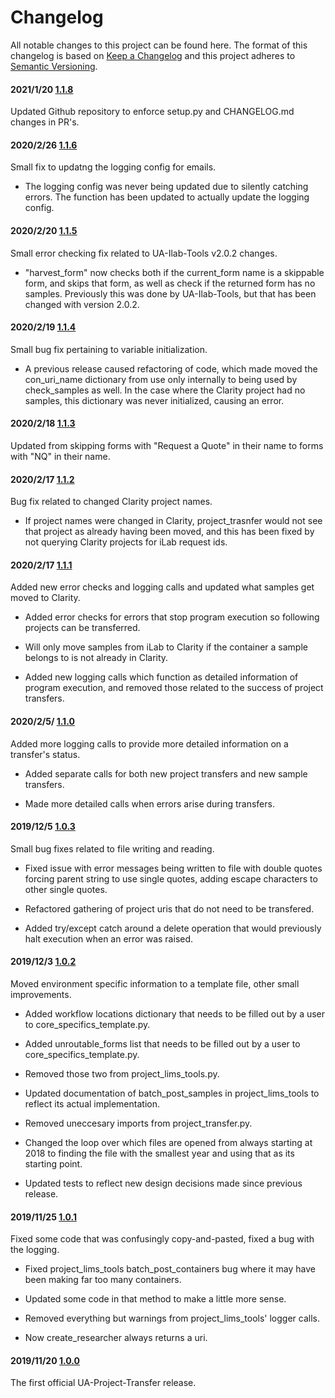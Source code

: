# Changelog

All notable changes to this project can be found here.
The format of this changelog is based on [Keep a Changelog](https://keepachangelog.com/en/1.0.0/) and this project adheres to [Semantic Versioning](https://semver.org/spec/v2.0.0.html).

#### 2021/1/20 [1.1.8](https://github.com/UACoreFacilitiesIT/UA-Project-Transfer)

Updated Github repository to enforce setup.py and CHANGELOG.md changes in PR's.

#### 2020/2/26 [1.1.6](https://github.com/UACoreFacilitiesIT/UA-Project-Transfer)

Small fix to updatng the logging config for emails.

- The logging config was never being updated due to silently catching errors. The function has been updated to actually update the logging config.

#### 2020/2/20 [1.1.5](https://github.com/UACoreFacilitiesIT/UA-Project-Transfer)

Small error checking fix related to UA-Ilab-Tools v2.0.2 changes.

- "harvest_form" now checks both if the current_form name is a skippable form, and skips that form, as well as check if the returned form has no samples. Previously this was done by UA-Ilab-Tools, but that has been changed with version 2.0.2.

#### 2020/2/19 [1.1.4](https://github.com/UACoreFacilitiesIT/UA-Project-Transfer)

Small bug fix pertaining to variable initialization.

- A previous release caused refactoring of code, which made moved the con_uri_name dictionary from use only internally to being used by check_samples as well. In the case where the Clarity project had no samples, this dictionary was never initialized, causing an error.

#### 2020/2/18 [1.1.3](https://github.com/UACoreFacilitiesIT/UA-Project-Transfer)

Updated from skipping forms with "Request a Quote" in their name to forms with "NQ" in their name.

#### 2020/2/17 [1.1.2](https://github.com/UACoreFacilitiesIT/UA-Project-Transfer)

Bug fix related to changed Clarity project names.

- If project names were changed in Clarity, project_trasnfer would not see that project as already having been moved, and this has been fixed by not querying Clarity projects for iLab request ids.

#### 2020/2/17 [1.1.1](https://github.com/UACoreFacilitiesIT/UA-Project-Transfer)

Added new error checks and logging calls and updated what samples get moved to Clarity.

- Added error checks for errors that stop program execution so following projects can be transferred.

- Will only move samples from iLab to Clarity if the container a sample belongs to is not already in Clarity.

- Added new logging calls which function as detailed information of program execution, and removed those related to the success of project transfers.

#### 2020/2/5/ [1.1.0](https://github.com/UACoreFacilitiesIT/UA-Project-Transfer)

Added more logging calls to provide more detailed information on a transfer's status.

- Added separate calls for both new project transfers and new sample transfers.

- Made more detailed calls when errors arise during transfers.

#### 2019/12/5 [1.0.3](https://github.com/UACoreFacilitiesIT/UA-Project-Transfer)

Small bug fixes related to file writing and reading.

- Fixed issue with error messages being written to file with double quotes forcing parent string to use single quotes, adding escape characters to other single quotes.

- Refactored gathering of project uris that do not need to be transfered.

- Added try/except catch around a delete operation that would previously halt execution when an error was raised.

#### 2019/12/3 [1.0.2](https://github.com/UACoreFacilitiesIT/UA-Project-Transfer)

Moved environment specific information to a template file, other small improvements.

- Added workflow locations dictionary that needs to be filled out by a user to core_specifics_template.py.

- Added unroutable_forms list that needs to be filled out by a user to core_specifics_template.py.

- Removed those two from project_lims_tools.py.

- Updated documentation of batch_post_samples in project_lims_tools to reflect its actual implementation.

- Removed uneccesary imports from project_transfer.py.

- Changed the loop over which files are opened from always starting at 2018 to finding the file with the smallest year and using that as its starting point.

- Updated tests to reflect new design decisions made since previous release.

#### 2019/11/25 [1.0.1](https://github.com/UACoreFacilitiesIT/UA-Project-Transfer)

Fixed some code that was confusingly copy-and-pasted, fixed a bug with the logging.

- Fixed project_lims_tools batch_post_containers bug where it may have been making far too many containers.

- Updated some code in that method to make a little more sense.

- Removed everything but warnings from project_lims_tools' logger calls.

- Now create_researcher always returns a uri.

#### 2019/11/20 [1.0.0](https://github.com/UACoreFacilitiesIT/UA-Project-Transfer/commit/42eb6b12149d3f11eb8fb19dcfda0d8553ceb021)

The first official UA-Project-Transfer release.
